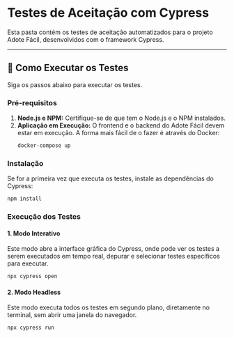 # Testes de Aceitação com Cypress

Esta pasta contém os testes de aceitação automatizados para o projeto Adote Fácil, desenvolvidos com o framework Cypress.

---

## 🚀 Como Executar os Testes

Siga os passos abaixo para executar os testes.

### Pré-requisitos

1.  **Node.js e NPM:** Certifique-se de que tem o Node.js e o NPM instalados.
2.  **Aplicação em Execução:** O frontend e o backend do Adote Fácil devem estar em execução. A forma mais fácil de o fazer é através do Docker:
    ```bash
    docker-compose up
    ```

### Instalação

Se for a primeira vez que executa os testes, instale as dependências do Cypress:

```bash
npm install
```

### Execução dos Testes

#### 1. Modo Interativo

Este modo abre a interface gráfica do Cypress, onde pode ver os testes a serem executados em tempo real, depurar e selecionar testes específicos para executar.

```bash
npx cypress open

```
#### 2. Modo Headless

Este modo executa todos os testes em segundo plano, diretamente no terminal, sem abrir uma janela do navegador.

```bash
npx cypress run
```